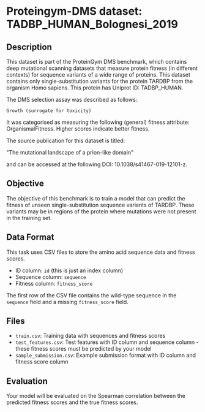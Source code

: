 
# Proteingym-DMS dataset: TADBP_HUMAN_Bolognesi_2019

## Description

This dataset is part of the ProteinGym DMS benchmark, which contains deep mutational scanning datasets that measure
protein fitness (in different contexts) for sequence variants of a wide range of proteins. This dataset contains
only single-substitution variants for the protein TARDBP from the organism Homo sapiens. This protein has Uniprot ID: TADBP_HUMAN. 

The DMS selection assay was described as follows: 

    Growth (surrogate for toxicity)

It was categorised as measuring the following (general) fitness attribute: OrganismalFitness. Higher scores indicate better fitness.

The source publication for this dataset is titled: 

"The mutational landscape of a prion-like domain"

and can be accessed at the following DOI: 10.1038/s41467-019-12101-z.

## Objective

The objective of this benchmark is to train a model that can predict the fitness of unseen single-substitution sequence variants of TARDBP.
These variants may be in regions of the protein where mutations were not present in the training set.

## Data Format

This task uses CSV files to store the amino acid sequence data and fitness scores.
- ID column: `id` (this is just an index column)
- Sequence column: `sequence`
- Fitness column: `fitness_score`

The first row of the CSV file contains the wild-type sequence in the `sequence` field and a missing `fitness_score` field.

## Files

- `train.csv`: Training data with sequences and fitness scores
- `test_features.csv`: Test features with ID column and sequence column - these fitness scores must be predicted by your model
- `sample_submission.csv`: Example submission format with ID column and fitness score column

## Evaluation

Your model will be evaluated on the Spearman correlation between the predicted fitness scores and the true fitness scores.
